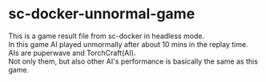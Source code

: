 # sc-docker-unnormal-game
This is a game result file from sc-docker in headless mode.  
In this game AI played unmormally after about 10 mins in the replay time.  
AIs are puperwave and TorchCraft(AI).  
Not only them, but also other AI's performance is basically the same as this game.  
